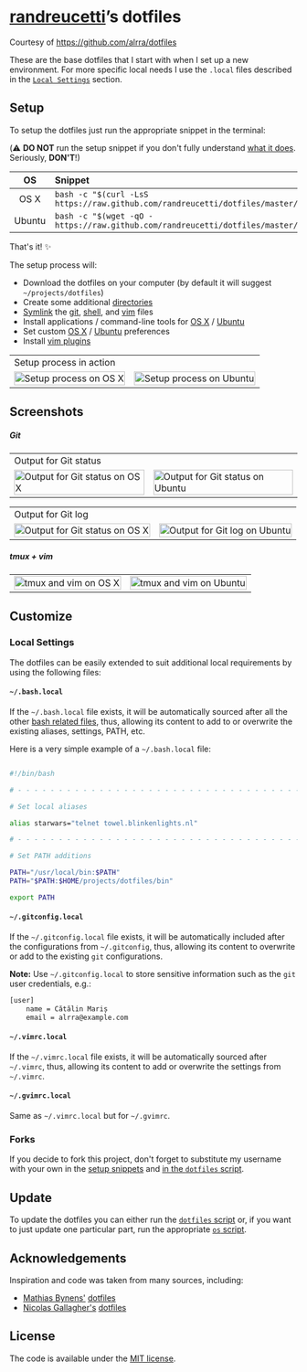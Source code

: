 # [randreucetti](https://github.com/randreucetti)’s dotfiles

Courtesy of https://github.com/alrra/dotfiles

These are the base dotfiles that I start with when I set up a
new environment. For more specific local needs I use the `.local`
files described in the [`Local Settings`](#local-settings) section.


## Setup

To setup the dotfiles just run the appropriate snippet in the
terminal:

(:warning: **DO NOT** run the setup snippet if you don't fully
understand [what it does](dotfiles). Seriously, **DON'T**!)

| OS | Snippet |
|:---:|:---|
| OS X | `bash -c "$(curl -LsS https://raw.github.com/randreucetti/dotfiles/master/dotfiles)"` |
| Ubuntu | `bash -c "$(wget -qO - https://raw.github.com/randreucetti/dotfiles/master/dotfiles)"` |

That's it! :sparkles:

The setup process will:

* Download the dotfiles on your computer (by default it will suggest
  `~/projects/dotfiles`)
* Create some additional [directories](os/create_directories.sh)
* [Symlink](os/create_symbolic_links.sh) the
  [git](git),
  [shell](shell), and
  [vim](vim) files
* Install applications / command-line tools for
  [OS X](os/os_x/installs/main.sh) /
  [Ubuntu](os/ubuntu/installs/main.sh)
* Set custom
  [OS X](os/os_x/preferences/main.sh) /
  [Ubuntu](os/ubuntu/preferences/main.sh) preferences
* Install [vim plugins](vim/vim/plugins)

<table>
    <tbody>
        <tr><td colspan="2">Setup process in action</tr></td>
        <tr>
            <td>
                <img src="https://cloud.githubusercontent.com/assets/1223565/8509030/c79a6fd2-2293-11e5-8132-46effb733dfa.gif" alt="Setup process on OS X" width="100%">
            </td>
            <td>
                <img src="https://cloud.githubusercontent.com/assets/1223565/10560844/c580ee18-751f-11e5-8b15-2b8214bacdfd.gif" alt="Setup process on Ubuntu" width="100%">
            </td>
        </tr>
    </tbody>
</table>


## Screenshots


##### Git

<table>
    <tbody>
        <tr><td colspan="2">Output for Git status</tr></td>
        <tr>
            <td>
                <img src="https://cloud.githubusercontent.com/assets/1223565/10561038/f9f11a28-7525-11e5-8e1d-a304ad3557f9.png" alt="Output for Git status on OS X" width="100%">
            </td>
            <td>
                <img src="https://cloud.githubusercontent.com/assets/1223565/8397636/3708d218-1ddb-11e5-9d40-21c6871271b9.png" alt="Output for Git status on Ubuntu" width="100%">
            </td>
        </tr>
    </tbody>
</table>

<table>
    <tbody>
        <tr><td colspan="2">Output for Git log</tr></td>
        <tr>
            <td>
                <img src="https://cloud.githubusercontent.com/assets/1223565/10560966/e4ec08a6-7523-11e5-8941-4e12f6550a63.png" alt="Output for Git status on OS X" width="100%">
            </td>
            <td>
                <img src="https://cloud.githubusercontent.com/assets/1223565/10560955/4b5e1300-7523-11e5-9e96-95ea67de9474.png" alt="Output for Git log on Ubuntu" width="100%">
            </td>
        </tr>
    </tbody>
</table>


##### tmux + vim

<table>
    <tbody>
        <tr>
            <td>
                <img src="https://cloud.githubusercontent.com/assets/1223565/10561007/498e1212-7525-11e5-8252-81503b3d6184.png" alt="tmux and vim on OS X" width="100%">
            </td>
            <td>
                <img src="https://cloud.githubusercontent.com/assets/1223565/10560956/557ca2de-7523-11e5-9000-fc1e189a95f5.png" alt="tmux and vim on Ubuntu" width="100%">
            </td>
        </tr>
    </tbody>
</table>


## Customize

### Local Settings

The dotfiles can be easily extended to suit additional local
requirements by using the following files:

#### `~/.bash.local`

If the `~/.bash.local` file exists, it will be automatically sourced
after all the other [bash related files](shell), thus, allowing its
content to add to or overwrite the existing aliases, settings, PATH,
etc.

Here is a very simple example of a `~/.bash.local` file:

```bash

#!/bin/bash

# - - - - - - - - - - - - - - - - - - - - - - - - - - - - - - - - - - -

# Set local aliases

alias starwars="telnet towel.blinkenlights.nl"

# - - - - - - - - - - - - - - - - - - - - - - - - - - - - - - - - - - -

# Set PATH additions

PATH="/usr/local/bin:$PATH"
PATH="$PATH:$HOME/projects/dotfiles/bin"

export PATH

```

#### `~/.gitconfig.local`

If the `~/.gitconfig.local` file exists, it will be automatically
included after the configurations from `~/.gitconfig`, thus, allowing
its content to overwrite or add to the existing `git` configurations.

__Note:__ Use `~/.gitconfig.local` to store sensitive information such
as the `git` user credentials, e.g.:

```bash
[user]
    name = Cătălin Mariș
    email = alrra@example.com
```

#### `~/.vimrc.local`

If the `~/.vimrc.local` file exists, it will be automatically sourced
after `~/.vimrc`, thus, allowing its content to add or overwrite the
settings from `~/.vimrc`.

#### `~/.gvimrc.local`

Same as `~/.vimrc.local` but for `~/.gvimrc`.

### Forks

If you decide to fork this project, don't forget to substitute my
username with your own in the [setup snippets](#setup) and [in the
`dotfiles` script](https://github.com/randreucetti/dotfiles/blob/dotfiles).


## Update

To update the dotfiles you can either run the [`dotfiles`
script](dotfiles) or, if you want to just update one particular part,
run the appropriate [`os` script](os).


## Acknowledgements

Inspiration and code was taken from many sources, including:

* [Mathias Bynens'](https://github.com/mathiasbynens)
  [dotfiles](https://github.com/mathiasbynens/dotfiles)
* [Nicolas Gallagher's](https://github.com/necolas)
  [dotfiles](https://github.com/necolas/dotfiles)


## License

The code is available under the [MIT license](LICENSE.txt).
